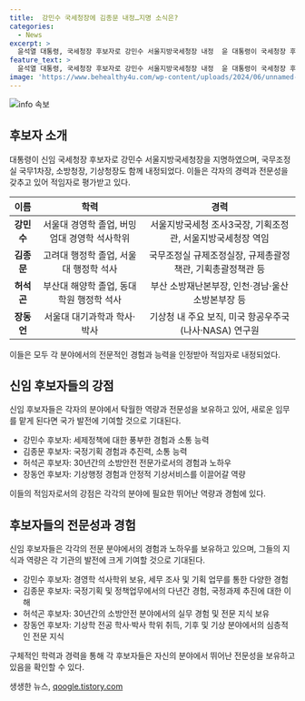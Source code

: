 ```yaml
---
title:  강민수 국세청장에 김종문 내정…지명 소식은?
categories:
  - News
excerpt: >
  윤석열 대통령, 국세청장 후보자로 강민수 서울지방국세청장 내정  윤 대통령이 국세청장 후보자로 강민수를 내정하며 김종문을 국무조정실 국무1차장, 허석곤을 소방청장, 장동언을 기상청장으로 각각 내정했다. 강 후보자는 경영학 석사학위 소지하고, 김 1차장은 국정기획 경험이 풍부하며, 허 청장은 소방안전 전문가, 장 청장은 기상 전문가로 소개되었다. 대통령실은 각자의 경험과 역량을 강조하며 내정 소개했다.
feature_text: >
  윤석열 대통령, 국세청장 후보자로 강민수 서울지방국세청장 내정  윤 대통령이 국세청장 후보자로 강민수를 내정하며 김종문을 국무조정실 국무1차장, 허석곤을 소방청장, 장동언을 기상청장으로 각각 내정했다. 강 후보자는 경영학 석사학위 소지하고, 김 1차장은 국정기획 경험이 풍부하며, 허 청장은 소방안전 전문가, 장 청장은 기상 전문가로 소개되었다. 대통령실은 각자의 경험과 역량을 강조하며 내정 소개했다.
image: 'https://www.behealthy4u.com/wp-content/uploads/2024/06/unnamed-file.png'
---
```


<p><img src="https://www.behealthy4u.com/wp-content/uploads/2024/06/unnamed-file.png" alt="info 속보" /></p>

<h2 data-ke-size="size26">후보자 소개</h2>

<p data-ke-size="size16">대통령이 신임 국세청장 후보자로 강민수 서울지방국세청장을 지명하였으며, 국무조정실 국무1차장, 소방청장, 기상청장도 함께 내정되었다. 이들은 각자의 경력과 전문성을 갖추고 있어 적임자로 평가받고 있다.</p>

<table>
    <thead>
        <tr>
            <th>이름</th>
            <th>학력</th>
            <th>경력</th>
        </tr>
    </thead>
    <tbody>
        <tr>
            <td style="text-align: center; height: 17px;"><b>강민수</b></td>
            <td style="text-align: center; height: 17px;">서울대 경영학 졸업, 버밍엄대 경영학 석사학위</td>
            <td style="text-align: center; height: 17px;">서울지방국세청 조사3국장, 기획조정관, 서울지방국세청장 역임</td>
        </tr>
        <tr>
            <td style="text-align: center; height: 17px;"><b>김종문</b></td>
            <td style="text-align: center; height: 17px;">고려대 행정학 졸업, 서울대 행정학 석사</td>
            <td style="text-align: center; height: 17px;">국무조정실 규제조정실장, 규제총괄정책관, 기획총괄정책관 등</td>
        </tr>
        <tr>
            <td style="text-align: center; height: 17px;"><b>허석곤</b></td>
            <td style="text-align: center; height: 17px;">부산대 해양학 졸업, 동대학원 행정학 석사</td>
            <td style="text-align: center; height: 17px;">부산 소방재난본부장, 인천·경남·울산 소방본부장 등</td>
        </tr>
        <tr>
            <td style="text-align: center; height: 17px;"><b>장동언</b></td>
            <td style="text-align: center; height: 17px;">서울대 대기과학과 학사·박사</td>
            <td style="text-align: center; height: 17px;">기상청 내 주요 보직, 미국 항공우주국(나사·NASA) 연구원</td>
        </tr>
    </tbody>
</table>

<p data-ke-size="size16">이들은 모두 각 분야에서의 전문적인 경험과 능력을 인정받아 적임자로 내정되었다.</p>

<h2 data-ke-size="size26">신임 후보자들의 강점</h2>

<p data-ke-size="size16">신임 후보자들은 각자의 분야에서 탁월한 역량과 전문성을 보유하고 있어, 새로운 임무를 맡게 된다면 국가 발전에 기여할 것으로 기대된다.</p>

<ul>
    <li>강민수 후보자: 세제정책에 대한 풍부한 경험과 소통 능력</li>
    <li>김종문 후보자: 국정기획 경험과 추진력, 소통 능력</li>
    <li>허석곤 후보자: 30년간의 소방안전 전문가로서의 경험과 노하우</li>
    <li>장동언 후보자: 기상행정 경험과 안정적 기상서비스를 이끌어갈 역량</li>
</ul>

<p data-ke-size="size16">이들의 적임자로서의 강점은 각각의 분야에 필요한 뛰어난 역량과 경험에 있다.</p>

<h2 data-ke-size="size26">후보자들의 전문성과 경험</h2>

<p data-ke-size="size16">신임 후보자들은 각각의 전문 분야에서의 경험과 노하우를 보유하고 있으며, 그들의 지식과 역량은 각 기관의 발전에 크게 기여할 것으로 기대된다.</p>

<ul>
    <li>강민수 후보자: 경영학 석사학위 보유, 세무 조사 및 기획 업무를 통한 다양한 경험</li>
    <li>김종문 후보자: 국정기획 및 정책업무에서의 다년간 경험, 국정과제 추진에 대한 이해</li>
    <li>허석곤 후보자: 30년간의 소방안전 분야에서의 실무 경험 및 전문 지식 보유</li>
    <li>장동언 후보자: 기상학 전공 학사·박사 학위 취득, 기후 및 기상 분야에서의 심층적인 전문 지식</li>
</ul>

<p data-ke-size="size16">구체적인 학력과 경력을 통해 각 후보자들은 자신의 분야에서 뛰어난 전문성을 보유하고 있음을 확인할 수 있다.</p>
생생한 뉴스, <a href="https://qoogle.tistory.com" rel="dofollow">qoogle.tistory.com</a>


